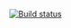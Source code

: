 [![Build status](https://ci.appveyor.com/api/projects/status/iq1775aqwyau2433?svg=true)](https://ci.appveyor.com/project/QA-USV/myautomation2)